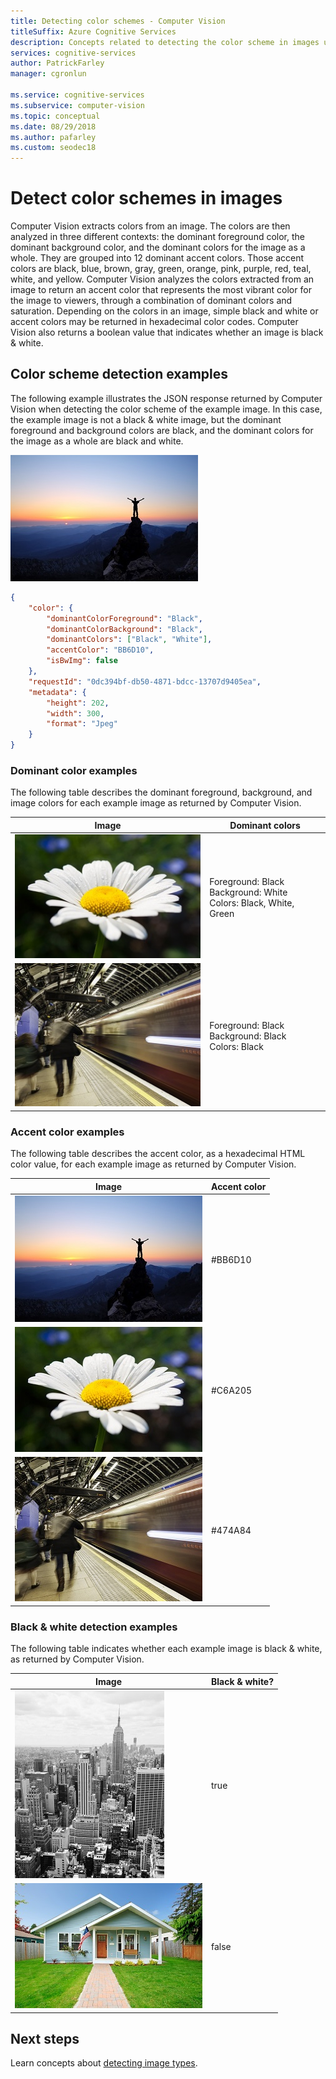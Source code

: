 ```yaml
---
title: Detecting color schemes - Computer Vision
titleSuffix: Azure Cognitive Services
description: Concepts related to detecting the color scheme in images using the Computer Vision API.
services: cognitive-services
author: PatrickFarley
manager: cgronlun

ms.service: cognitive-services
ms.subservice: computer-vision
ms.topic: conceptual
ms.date: 08/29/2018
ms.author: pafarley
ms.custom: seodec18
---
```


# Detect color schemes in images

Computer Vision extracts colors from an image. The colors are then analyzed in three different contexts: the dominant foreground color, the dominant background color, and the dominant colors for the image as a whole. They are grouped into 12 dominant accent colors. Those accent colors are black, blue, brown, gray, green, orange, pink, purple, red, teal, white, and yellow. Computer Vision analyzes the colors extracted from an image to return an accent color that represents the most vibrant color for the image to viewers, through a combination of dominant colors and saturation. Depending on the colors in an image, simple black and white or accent colors may be returned in hexadecimal color codes. Computer Vision also returns a boolean value that indicates whether an image is black & white.

## Color scheme detection examples

The following example illustrates the JSON response returned by Computer Vision when detecting the color scheme of the example image. In this case, the example image is not a black & white image, but the dominant foreground and background colors are black, and the dominant colors for the image as a whole are black and white.

![Outdoor Mountain](./Images/mountain_vista.png)

```json
{
    "color": {
        "dominantColorForeground": "Black",
        "dominantColorBackground": "Black",
        "dominantColors": ["Black", "White"],
        "accentColor": "BB6D10",
        "isBwImg": false
    },
    "requestId": "0dc394bf-db50-4871-bdcc-13707d9405ea",
    "metadata": {
        "height": 202,
        "width": 300,
        "format": "Jpeg"
    }
}
```

### Dominant color examples

The following table describes the dominant foreground, background, and image colors for each example image as returned by Computer Vision.

| Image | Dominant colors |
|-------|-----------------|
|![A white flower with a green background](./Images/flower.png)| Foreground: Black<br/>Background: White<br/>Colors: Black, White, Green|
![A train running through a station](./Images/train_station.png) | Foreground: Black<br/>Background: Black<br/>Colors: Black |

### Accent color examples

 The following table describes the accent color, as a hexadecimal HTML color value, for each example image as returned by Computer Vision.

| Image | Accent color |
|-------|--------------|
|![A person standing on a mountain rock at sunset](./Images/mountain_vista.png) | #BB6D10 |
|![A white flower with a green background](./Images/flower.png) | #C6A205 |
|![A train running through a station](./Images/train_station.png) | #474A84 |

### Black & white detection examples

The following table indicates whether each example image is black & white, as returned by Computer Vision.

| Image | Black & white? |
|-------|----------------|
|![A black and white picture of buildings in Manhattan](./Images/bw_buildings.png) | true |
|![A blue house and the front yard](./Images/house_yard.png) | false |

## Next steps

Learn concepts about [detecting image types](concept-detecting-image-types.md).

